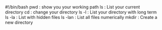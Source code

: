 #!/bin/bash
pwd : show you your working path
ls : List your current directory
cd : change your directory
ls -l : List your directory with long term
ls -la : List with hidden files
ls -lan : List all files numerically
mkdir : Create a new directory

